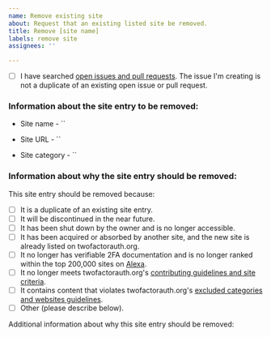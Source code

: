 ```yaml
---
name: Remove existing site
about: Request that an existing listed site be removed.
title: Remove [site name]
labels: remove site
assignees: ''

---
```


<!-- Before submitting this issue, please update the title to include the name of the site to be removed. 
Submit a single issue for each site to be removed.
Check the box below before submitting your issue to verify that you have already checked for duplicate open issues and pull requests relating to your request. -->

- [ ] I have searched [open issues and pull requests](https://github.com/2factorauth/twofactorauth/issues?q=is%3Aopen). The issue I'm creating is not a duplicate of an existing open issue or pull request.

### Information about the site entry to be removed: ###
<!-- Name of the site, as currently listed on twofactorauth.org -->
* Site name - ``

<!-- Link to the main page of the site, as currently listed on twofactorauth.org -->
* Site URL - ``

<!-- Category of the site, as currently listed on twofactorauth.org -->
* Site category - ``

### Information about why the site entry should be removed: ###
This site entry should be removed because:
- [ ] It is a duplicate of an existing site entry.
- [ ] It will be discontinued in the near future.
- [ ] It has been shut down by the owner and is no longer accessible.
- [ ] It has been acquired or absorbed by another site, and the new site is already listed on twofactorauth.org.
- [ ] It no longer has verifiable 2FA documentation and is no longer ranked within the top 200,000 sites on [Alexa](https://www.alexa.com/siteinfo/).
- [ ] It no longer meets twofactorauth.org's [contributing guidelines and site criteria](https://github.com/2factorauth/twofactorauth/blob/master/CONTRIBUTING.md).
- [ ] It contains content that violates twofactorauth.org's [excluded categories and websites guidelines](https://github.com/2factorauth/twofactorauth/blob/master/EXCLUSION.md).
- [ ] Other (please describe below).

Additional information about why this site entry should be removed:
<!-- Please include any supporting documentation, such as official announcements, social media posts, blog entries, press releases, or other information that helps to verify that the listed site entry should be removed below. -->
